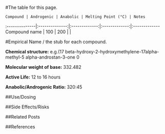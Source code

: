 #The table for this page.

	Compound | Androgenic | Anabolic | Melting Point (°C) | Notes
:--------------|:--------------:|:-------------:|:-------------:|:-------------
Compound name | 100 | 200 | |

#Empirical Name / the stub for each compound.

**Chemical structure:** e.g.(17 beta-hydroxy-2-hydroxymethylene-17alpha-methyl-5 alpha-androstan-3-one 0

**Molecular weight of base:** 332.482 

**Active Life:** 12 to 16 hours

**Anabolic/Androgenic Ratio:** 320:45

##Use/Dosing

##Side Effects/Risks

##Related Posts

##References
